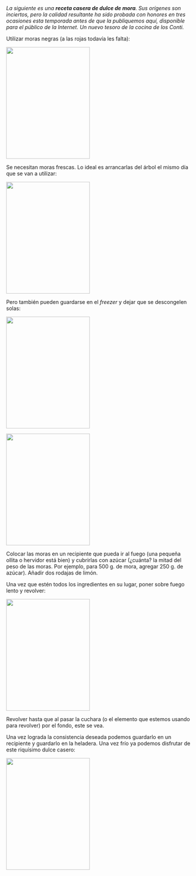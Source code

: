 <html><body><em>La siguiente es una <strong>receta casera de dulce de mora</strong>. Sus orígenes son inciertos, pero la calidad resultante ha sido probada con honores en tres ocasiones esta temporada antes de que la publiquemos aquí, disponible para el público de la Internet. Un nuevo tesoro de la cocina de los Conti.</em>

<!--more-->

Utilizar moras negras (a las rojas todavía les falta):



<a href="/wp-content/uploads/2008/11/imagen125.jpg"><img class="aligncenter size-medium wp-image-904" title="imagen125" src="/wp-content/uploads/2008/11/imagen125-225x300.jpg" alt="" width="225" height="300"></a>

Se necesitan moras frescas. Lo ideal es arrancarlas del árbol el mismo día que se van a utilizar:



<a href="/wp-content/uploads/2008/11/imagen128.jpg"><img class="aligncenter size-medium wp-image-905" title="imagen128" src="/wp-content/uploads/2008/11/imagen128-225x300.jpg" alt="" width="225" height="300"></a>

Pero también pueden guardarse en el <em>freezer</em> y dejar que se descongelen solas:



<a href="/wp-content/uploads/2008/11/imagen464.jpg"><img class="aligncenter size-medium wp-image-907" title="imagen464" src="/wp-content/uploads/2008/11/imagen464-225x300.jpg" alt="" width="225" height="300"></a>

<a href="/wp-content/uploads/2008/11/imagen465.jpg"><img class="aligncenter size-medium wp-image-910" title="imagen465" src="/wp-content/uploads/2008/11/imagen465-225x300.jpg" alt="" width="225" height="300"></a>

Colocar las moras en un recipiente que pueda ir al fuego (una pequeña ollita o hervidor está bien) y cubrirlas con azúcar (¿cuánta? la mitad del peso de las moras. Por ejemplo, para 500 g. de mora, agregar 250 g. de azúcar). Añadir dos rodajas de limón.

Una vez que estén todos los ingredientes en su lugar, poner sobre fuego lento y revolver:



<a href="/wp-content/uploads/2008/11/imagen467.jpg"><img class="aligncenter size-medium wp-image-912" title="imagen467" src="/wp-content/uploads/2008/11/imagen467-225x300.jpg" alt="" width="225" height="300"></a>

Revolver hasta que al pasar la cuchara (o el elemento que estemos usando para revolver) por el fondo, este se vea.

Una vez lograda la consistencia deseada podemos guardarlo en un recipiente y guardarlo en la heladera. Una vez frío ya podemos disfrutar de este riquísimo dulce casero:



<a href="/wp-content/uploads/2008/11/imagen472.jpg"><img class="aligncenter size-medium wp-image-913" title="imagen472" src="/wp-content/uploads/2008/11/imagen472-225x300.jpg" alt="" width="225" height="300"></a></body></html>